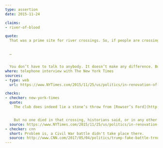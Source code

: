 ```yaml
---
type: assertion
date: 2015-11-24

claims:
- river-of-blood

quote:
  That was a prime site for river crossings. So, if people are crossing the river, and you happen to be in a civil war, I would say that people were shot — a lot of them.


  …


  You don’t have to talk to anybody. It doesn’t make any difference. But many people were shot. It makes sense.
where: telephone interview with The New York Times
sources:
- type: web
  url: https://www.NYTimes.com/2015/11/25/us/politics/in-renovation-of-golf-club-donald-trump-also-dressed-up-history.html

checks:
- checker: new-york-times
  quote:
    The club does indeed lie a stone’s throw from [Rowser’s Ford](http://www.funinfairfaxva.com/wp-content/uploads/2014/08/Rowsers-Ford-Seneca-Tract.jpg), where, as an official historical marker notes, Gen. J. E. B. Stuart led 5,000 Confederate troops including cavalry across the Potomac en route to the [Battle of Gettysburg](http://topics.NYTimes.com/top/reference/timestopics/subjects/c/civil_war_us/battle_of_gettysburg/index.html?inline=nyt-classifier).


    But no one died in that crossing, historians said, or in any other notable Civil War engagement on the spot.
  source: https://www.NYTimes.com/2015/11/25/us/politics/in-renovation-of-golf-club-donald-trump-also-dressed-up-history.html
- checker: cnn
  short: Problem is, a Civil War battle didn't take place there.
  source: http://www.CNN.com/2017/05/04/politics/trump-fake-battle-trnd/index.html
---
```

